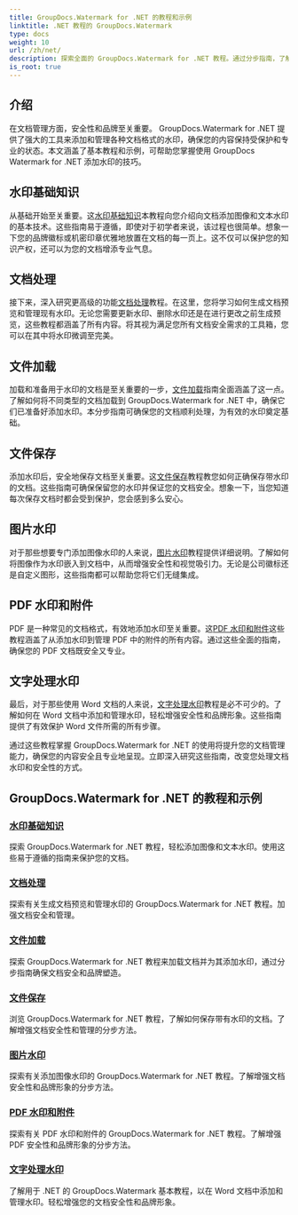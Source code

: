 ```yaml
---
title: GroupDocs.Watermark for .NET 的教程和示例
linktitle: .NET 教程的 GroupDocs.Watermark
type: docs
weight: 10
url: /zh/net/
description: 探索全面的 GroupDocs.Watermark for .NET 教程。通过分步指南，了解如何添加、管理和保护各种文档格式的水印。
is_root: true
---
```

## 介绍

在文档管理方面，安全性和品牌至关重要。 GroupDocs.Watermark for .NET 提供了强大的工具来添加和管理各种文档格式的水印，确保您的内容保持受保护和专业的状态。本文涵盖了基本教程和示例，可帮助您掌握使用 GroupDocs Watermark for .NET 添加水印的技巧。

## 水印基础知识

从基础开始至关重要。这[水印基础知识](./watermarking-basics/)本教程向您介绍向文档添加图像和文本水印的基本技术。这些指南易于遵循，即使对于初学者来说，该过程也很简单。想象一下您的品牌徽标或机密印章优雅地放置在文档的每一页上。这不仅可以保护您的知识产权，还可以为您的文档增添专业气息。

## 文档处理

接下来，深入研究更高级的功能[文档处理](./document-manipulation/)教程。在这里，您将学习如何生成文档预览和管理现有水印。无论您需要更新水印、删除水印还是在进行更改之前生成预览，这些教程都涵盖了所有内容。将其视为满足您所有文档安全需求的工具箱，您可以在其中将水印微调至完美。

## 文件加载

加载和准备用于水印的文档是至关重要的一步，[文件加载](./document-loadings/)指南全面涵盖了这一点。了解如何将不同类型的文档加载到 GroupDocs.Watermark for .NET 中，确保它们已准备好添加水印。本分步指南可确保您的文档顺利处理，为有效的水印奠定基础。

## 文件保存

添加水印后，安全地保存文档至关重要。这[文件保存](./document-savings/)教程教您如何正确保存带水印的文档。这些指南可确保保留您的水印并保证您的文档安全。想象一下，当您知道每次保存文档时都会受到保护，您会感到多么安心。

## 图片水印

对于那些想要专门添加图像水印的人来说，[图片水印](./image-watermarkings/)教程提供详细说明。了解如何将图像作为水印嵌入到文档中，从而增强安全性和视觉吸引力。无论是公司徽标还是自定义图形，这些指南都可以帮助您将它们无缝集成。

## PDF 水印和附件

PDF 是一种常见的文档格式，有效地添加水印至关重要。这[PDF 水印和附件](./pdf-watermarking-attachments/)这些教程涵盖了从添加水印到管理 PDF 中的附件的所有内容。通过这些全面的指南，确保您的 PDF 文档既安全又专业。

## 文字处理水印

最后，对于那些使用 Word 文档的人来说，[文字处理水印](./word-processing-watermarkings/)教程是必不可少的。了解如何在 Word 文档中添加和管理水印，轻松增强安全性和品牌形象。这些指南提供了有效保护 Word 文件所需的所有步骤。

通过这些教程掌握 GroupDocs.Watermark for .NET 的使用将提升您的文档管理能力，确保您的内容安全且专业地呈现。立即深入研究这些指南，改变您处理文档水印和安全性的方式。
## GroupDocs.Watermark for .NET 的教程和示例 
### [水印基础知识](./watermarking-basics/)
探索 GroupDocs.Watermark for .NET 教程，轻松添加图像和文本水印。使用这些易于遵循的指南来保护您的文档。
### [文档处理](./document-manipulation/)
探索有关生成文档预览和管理水印的 GroupDocs.Watermark for .NET 教程。加强文档安全和管理。
### [文件加载](./document-loadings/)
探索 GroupDocs.Watermark for .NET 教程来加载文档并为其添加水印，通过分步指南确保文档安全和品牌塑造。
### [文件保存](./document-savings/)
浏览 GroupDocs.Watermark for .NET 教程，了解如何保存带有水印的文档。了解增强文档安全性和管理的分步方法。
### [图片水印](./image-watermarkings/)
探索有关添加图像水印的 GroupDocs.Watermark for .NET 教程。了解增强文档安全性和品牌形象的分步方法。
### [PDF 水印和附件](./pdf-watermarking-attachments/)
探索有关 PDF 水印和附件的 GroupDocs.Watermark for .NET 教程。了解增强 PDF 安全性和品牌形象的分步方法。
### [文字处理水印](./word-processing-watermarkings/)
了解用于 .NET 的 GroupDocs.Watermark 基本教程，以在 Word 文档中添加和管理水印。轻松增强您的文档安全性和品牌形象。